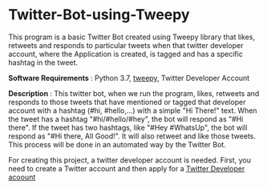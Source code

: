 # Twitter-Bot-using-Tweepy
This program is a basic Twitter Bot created using Tweepy library that likes, retweets and responds to particular tweets when that twitter developer account, where the Application is created, is tagged and has a specific hashtag in the tweet.

**Software Requirements** : Python 3.7, [tweepy](https://github.com/tweepy/tweepy), Twitter Developer Account

**Description** : This twitter bot, when we run the program, likes, retweets and responds to those tweets that have mentioned or tagged that developer account with a hashtag (#hi, #hello,...) with a simple "Hi There!" text. When the tweet has a hashtag "#hi/#hello/#hey", the bot will respond as "#Hi there". If the tweet has two hashtags, like "#Hey #WhatsUp", the bot will respond as "#Hi there, All Good!". It will also retweet and like those tweets. This process will be done in an automated way by the Twitter Bot.

For creating this project, a twitter developer account is needed. First, you need to create a Twitter account and then apply for a [Twitter Developer acoount](https://developer.twitter.com/en) 
